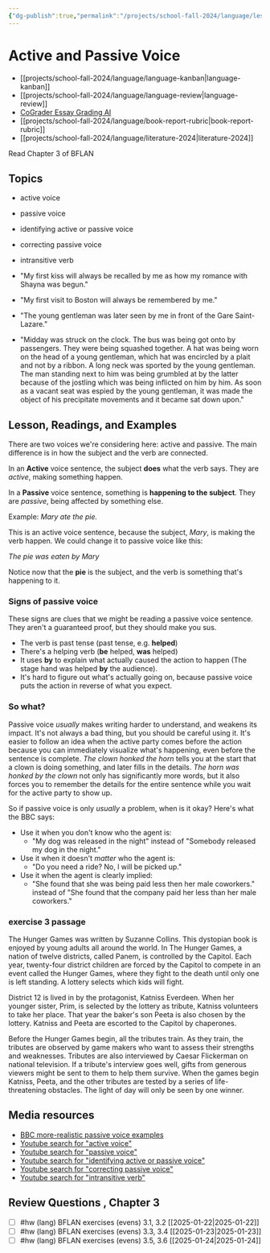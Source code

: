 ```yaml
---
{"dg-publish":true,"permalink":"/projects/school-fall-2024/language/lessons/ch3-active-passive-voice/"}
---
```



#  Active and Passive Voice

- [[projects/school-fall-2024/language/language-kanban\|language-kanban]]
- [[projects/school-fall-2024/language/language-review\|language-review]]
- [CoGrader Essay Grading AI](https://v2.cograder.com/app)
- [[projects/school-fall-2024/language/book-report-rubric\|book-report-rubric]]
- [[projects/school-fall-2024/language/literature-2024\|literature-2024]]


Read Chapter 3 of BFLAN

## Topics


- active voice
- passive voice
- identifying active or passive voice
- correcting passive voice
- intransitive verb

- "My first kiss will always be recalled by me as how my romance with Shayna was begun."
- "My first visit to Boston will always be remembered by me."
- "The young gentleman was later seen by me in front of the Gare Saint-Lazare."
- "Midday was struck on the clock. The bus was being got onto by passengers. They were being squashed together. A hat was being worn on the head of a young gentleman, which hat was encircled by a plait and not by a ribbon. A long neck was sported by the young gentleman. The man standing next to him was being grumbled at by the latter because of the jostling which was being inflicted on him by him. As soon as a vacant seat was espied by the young gentleman, it was made the object of his precipitate movements and it became sat down upon."
## Lesson, Readings, and Examples

There are two voices we're considering here: active and passive. The main difference is in how the subject and the verb are connected.

In an **Active** voice sentence, the subject **does** what the verb says. They are *active*, making something happen.

In a **Passive** voice sentence, something is **happening to the subject**. They are *passive*, being affected by something else.

Example: *Mary ate the pie.*

This is an active voice sentence, because the subject, *Mary*, is making the verb happen. We could change it to passive voice like this:

*The pie was eaten by Mary*

Notice now that the **pie** is the subject, and the verb is something that's happening to it.

### Signs of passive voice

These signs are clues that we might be reading a passive voice sentence. They aren't a guaranteed proof, but they should make you sus.

- The verb is past tense (past tense, e.g. **helped**)
- There's a helping verb (**be** helped, **was** helped)
- It uses **by** to explain what actually caused the action to happen (The stage hand was helped **by** the audience).
- It's hard to figure out what's actually going on, because passive voice puts the action in reverse of what you expect.

### So what?

Passive voice *usually* makes writing harder to understand, and weakens its impact. It's not always a bad thing, but you should be careful using it. It's easier to follow an idea when the active party comes before the action because you can immediately visualize what's happening, even before the sentence is complete. *The clown honked the horn* tells you at the start that a clown is doing something, and later fills in the details. *The horn was honked by the clown* not only has significantly more words, but it also forces you to remember the details for the entire sentence while you wait for the active party to show up.

So if passive voice is only *usually* a problem, when is it okay? Here's what the BBC says:
- Use it when you don't know who the agent is: 
    - "My dog was released in the night" instead of "Somebody released my dog in the night."
- Use it when it doesn't *matter* who the agent is:
    - "Do you need a ride? No, l will be picked up."
- Use it when the agent is clearly implied:
    - "She found that she was being paid less then her male coworkers." instead of "She found that the company paid her less than her male coworkers."
### exercise 3 passage

The Hunger Games was written by Suzanne Collins. This dystopian book is enjoyed by young adults all around the world. In The Hunger Games, a nation of twelve districts, called Panem, is controlled by the Capitol. Each year, twenty-four district children are forced by the Capitol to compete in an event called the Hunger Games, where they fight to the death until only one is left standing. A lottery selects which kids will fight. 

District 12 is lived in by the protagonist, Katniss Everdeen. When her younger sister, Prim, is selected by the lottery as tribute, Katniss volunteers to take her place. That year the baker's son Peeta is also chosen by the lottery. Katniss and Peeta are escorted to the Capitol by chaperones.

Before the Hunger Games begin, all the tributes train. As they train, the tributes are observed by game makers who want to assess their strengths and weaknesses. Tributes are also interviewed by Caesar Flickerman on national television. If a tribute's interview goes well, gifts from generous viewers might be sent to them to help them survive. When the games begin Katniss, Peeta, and the other tributes are tested by a series of life-threatening obstacles. The light of day will only be seen by one winner.

## Media resources

- [BBC more-realistic passive voice examples](https://www.bbc.co.uk/worldservice/learningenglish/grammar/learnit/learnitv65.shtml)
- [Youtube search for "active voice"](https://www.youtube.com/results?search_query=active%20voice) 
- [Youtube search for "passive voice"](https://www.youtube.com/results?search_query=passive%20voice) 
- [Youtube search for "identifying active or passive voice"](https://www.youtube.com/results?search_query=identifying%20active%20or%20passive%20voice) 
- [Youtube search for "correcting passive voice"](https://www.youtube.com/results?search_query=correcting%20passive%20voice) 
- [Youtube search for "intransitive verb"](https://www.youtube.com/results?search_query=intransitive%20verb) 

## Review Questions , Chapter 3

- [ ] #hw (lang) BFLAN exercises (evens) 3.1, 3.2 [[2025-01-22\|2025-01-22]]
- [ ] #hw (lang) BFLAN exercises (evens) 3.3, 3.4 [[2025-01-23\|2025-01-23]]
- [ ] #hw (lang) BFLAN exercises (evens) 3.5, 3.6 [[2025-01-24\|2025-01-24]]
